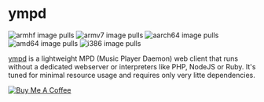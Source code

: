 # ympd
![armhf image pulls](https://img.shields.io/docker/pulls/poeschl/hassio-ympd-armhf?label=docker%20pulls%20%28armhf%29)
![armv7 image pulls](https://img.shields.io/docker/pulls/poeschl/hassio-ympd-armv7?label=docker%20pulls%20%28armv7%29)
![aarch64 image pulls](https://img.shields.io/docker/pulls/poeschl/hassio-ympd-aarch64?label=docker%20pulls%20%28amd64%29)
![amd64 image pulls](https://img.shields.io/docker/pulls/poeschl/hassio-ympd-amd64?label=docker%20pulls%20%28amd64%29)
![i386 image pulls](https://img.shields.io/docker/pulls/poeschl/hassio-ympd-i386?label=docker%20pulls%20%28i386%29)

[ympd](https://ympd.org/) is a lightweight MPD (Music Player Daemon) web client that runs without a dedicated webserver or interpreters like PHP, NodeJS or Ruby. It's tuned for minimal resource usage and requires only very litte dependencies.

[![Buy Me A Coffee](https://img.shields.io/badge/Buy%20me%20a%20coffee-%23d32f2f?logo=buy-me-a-coffee&style=for-the-badge&logoColor=white)](https://www.buymeacoffee.com/Poeschl)